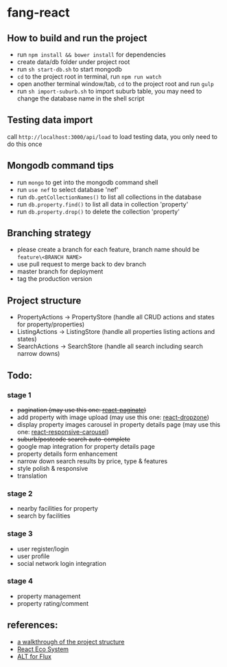 # fang-react

## How to build and run the project

* run `npm install && bower install` for dependencies
* create data/db folder under project root
* run `sh start-db.sh` to start mongodb
* `cd` to the project root in terminal, run `npm run watch`
* open another terminal window/tab, `cd` to the project root and run `gulp`
* run `sh import-suburb.sh` to import suburb table, you may need to change the database name in the shell script

## Testing data import

call `http://localhost:3000/api/load` to load testing data, you only need to do this once

## Mongodb command tips

* run `mongo` to get into the mongodb command shell
* run `use nef` to select database 'nef'
* run `db.getCollectionNames()` to list all collections in the database
* run `db.property.find()` to list all data in collection 'property'
* run `db.property.drop()` to delete the collection 'property'

## Branching strategy

* please create a branch for each feature, branch name should be `feature\<BRANCH NAME>`
* use pull request to merge back to dev branch
* master branch for deployment
* tag the production version

## Project structure

* PropertyActions -> PropertyStore (handle all CRUD actions and states for property/properties)
* ListingActions -> ListingStore (handle all properties listing actions and states)
* SearchActions -> SearchStore (handle all search including search narrow downs)

## Todo:

### stage 1
* ~~pagination (may use this one: [react-paginate](https://github.com/AdeleD/react-paginate))~~
* add property with image upload (may use this one: [react-dropzone](https://github.com/okonet/react-dropzone))
* display property images carousel in property details page (may use this one: [react-responsive-carousel](https://github.com/leandrowd/react-responsive-carousel))
* ~~suburb/postcode search auto-complete~~
* google map integration for property details page
* property details form enhancement
* narrow down search results by price, type & features
* style polish & responsive
* translation

### stage 2
* nearby facilities for property
* search by facilities

### stage 3
* user register/login
* user profile
* social network login integration

### stage 4
* property management
* property rating/comment

## references:

* [a walkthrough of the project structure](http://sahatyalkabov.com/create-a-character-voting-app-using-react-nodejs-mongodb-and-socketio/)
* [React Eco System](http://www.toptal.com/react/navigating-the-react-ecosystem)
* [ALT for Flux](http://alt.js.org/guide/)
